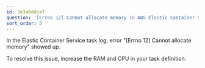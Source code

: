 ```yaml
---
id: 3e3a6ddca7
question: '[Errno 12] Cannot allocate memory in AWS Elastic Container Service'
sort_order: 5
---
```


In the Elastic Container Service task log, error "[Errno 12] Cannot allocate memory" showed up.

To resolve this issue, increase the RAM and CPU in your task definition.